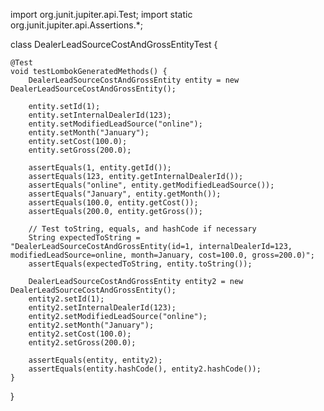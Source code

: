 import org.junit.jupiter.api.Test;
import static org.junit.jupiter.api.Assertions.*;

class DealerLeadSourceCostAndGrossEntityTest {

    @Test
    void testLombokGeneratedMethods() {
        DealerLeadSourceCostAndGrossEntity entity = new DealerLeadSourceCostAndGrossEntity();
        
        entity.setId(1);
        entity.setInternalDealerId(123);
        entity.setModifiedLeadSource("online");
        entity.setMonth("January");
        entity.setCost(100.0);
        entity.setGross(200.0);
        
        assertEquals(1, entity.getId());
        assertEquals(123, entity.getInternalDealerId());
        assertEquals("online", entity.getModifiedLeadSource());
        assertEquals("January", entity.getMonth());
        assertEquals(100.0, entity.getCost());
        assertEquals(200.0, entity.getGross());
        
        // Test toString, equals, and hashCode if necessary
        String expectedToString = "DealerLeadSourceCostAndGrossEntity(id=1, internalDealerId=123, modifiedLeadSource=online, month=January, cost=100.0, gross=200.0)";
        assertEquals(expectedToString, entity.toString());
        
        DealerLeadSourceCostAndGrossEntity entity2 = new DealerLeadSourceCostAndGrossEntity();
        entity2.setId(1);
        entity2.setInternalDealerId(123);
        entity2.setModifiedLeadSource("online");
        entity2.setMonth("January");
        entity2.setCost(100.0);
        entity2.setGross(200.0);
        
        assertEquals(entity, entity2);
        assertEquals(entity.hashCode(), entity2.hashCode());
    }
}

